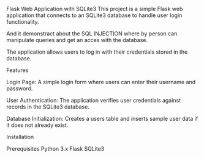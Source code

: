 Flask Web Application with SQLite3
This project is a simple Flask web application that connects to an SQLite3 database to handle user login functionality. 

And it demonstract about the SQL INJECTION where by person can manipulate queries and get an acces with the database.

The application allows users to log in with their credentials stored in the database.

Features

Login Page: 
A simple login form where users can enter their username and password.

User Authentication: 
The application verifies user credentials against records in the SQLite3 database.

Database Initialization: Creates a users table and inserts sample user data if it does not already exist.

Installation

Prerequisites
Python 3.x
Flask
SQLite3

